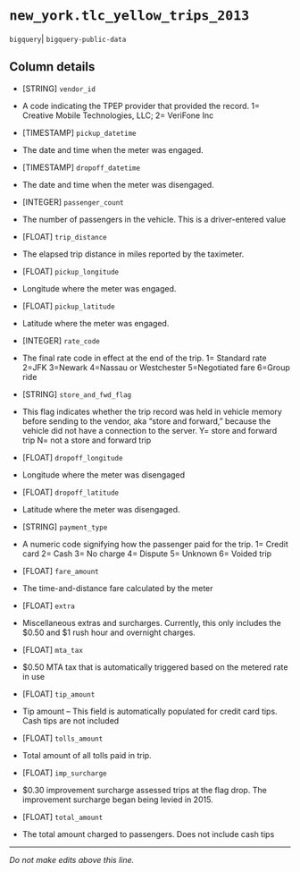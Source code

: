 # `new_york.tlc_yellow_trips_2013`
`bigquery`| `bigquery-public-data`

## Column details
* [STRING]    `vendor_id`
 - A code indicating the TPEP provider that provided the record. 1= Creative Mobile Technologies, LLC; 2= VeriFone Inc
* [TIMESTAMP] `pickup_datetime`
 - The date and time when the meter was engaged.
* [TIMESTAMP] `dropoff_datetime`
 - The date and time when the meter was disengaged.
* [INTEGER]   `passenger_count`
 - The number of passengers in the vehicle. This is a driver-entered value
* [FLOAT]     `trip_distance`
 - The elapsed trip distance in miles reported by the taximeter.
* [FLOAT]     `pickup_longitude`
 - Longitude where the meter was engaged.
* [FLOAT]     `pickup_latitude`
 - Latitude where the meter was engaged.
* [INTEGER]   `rate_code`
 - The final rate code in effect at the end of the trip. 1= Standard rate 2=JFK 3=Newark 4=Nassau or Westchester 5=Negotiated fare 6=Group ride
* [STRING]    `store_and_fwd_flag`
 - This flag indicates whether the trip record was held in vehicle memory before sending to the vendor, aka “store and forward,” because the vehicle did not have a connection to the server. Y= store and forward trip N= not a store and forward trip
* [FLOAT]     `dropoff_longitude`
 - Longitude where the meter was disengaged
* [FLOAT]     `dropoff_latitude`
 - Latitude where the meter was disengaged.
* [STRING]    `payment_type`
 - A numeric code signifying how the passenger paid for the trip. 1= Credit card 2= Cash 3= No charge 4= Dispute 5= Unknown 6= Voided trip
* [FLOAT]     `fare_amount`
 - The time-and-distance fare calculated by the meter
* [FLOAT]     `extra`
 - Miscellaneous extras and surcharges. Currently, this only includes the $0.50 and $1 rush hour and overnight charges.
* [FLOAT]     `mta_tax`
 - $0.50 MTA tax that is automatically triggered based on the metered rate in use
* [FLOAT]     `tip_amount`
 - Tip amount – This field is automatically populated for credit card tips. Cash tips are not included
* [FLOAT]     `tolls_amount`
 - Total amount of all tolls paid in trip.
* [FLOAT]     `imp_surcharge`
 - $0.30 improvement surcharge assessed trips at the flag drop. The improvement surcharge began being levied in 2015.
* [FLOAT]     `total_amount`
 - The total amount charged to passengers. Does not include cash tips

-------------------------------------------------------------------------------
*Do not make edits above this line.*
